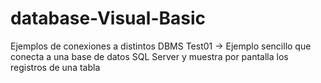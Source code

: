 # database-Visual-Basic
Ejemplos de conexiones a distintos DBMS
Test01 -> Ejemplo sencillo que conecta a una base de datos SQL Server y muestra por pantalla los registros de una tabla

